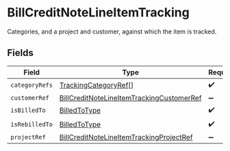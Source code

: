 # BillCreditNoteLineItemTracking

Categories, and a project and customer, against which the item is tracked.


## Fields

| Field                                                                                                         | Type                                                                                                          | Required                                                                                                      | Description                                                                                                   |
| ------------------------------------------------------------------------------------------------------------- | ------------------------------------------------------------------------------------------------------------- | ------------------------------------------------------------------------------------------------------------- | ------------------------------------------------------------------------------------------------------------- |
| `categoryRefs`                                                                                                | [TrackingCategoryRef](../../models/shared/trackingcategoryref.md)[]                                           | :heavy_check_mark:                                                                                            | N/A                                                                                                           |
| `customerRef`                                                                                                 | [BillCreditNoteLineItemTrackingCustomerRef](../../models/shared/billcreditnotelineitemtrackingcustomerref.md) | :heavy_minus_sign:                                                                                            | N/A                                                                                                           |
| `isBilledTo`                                                                                                  | [BilledToType](../../models/shared/billedtotype.md)                                                           | :heavy_check_mark:                                                                                            | N/A                                                                                                           |
| `isRebilledTo`                                                                                                | [BilledToType](../../models/shared/billedtotype.md)                                                           | :heavy_check_mark:                                                                                            | N/A                                                                                                           |
| `projectRef`                                                                                                  | [BillCreditNoteLineItemTrackingProjectRef](../../models/shared/billcreditnotelineitemtrackingprojectref.md)   | :heavy_minus_sign:                                                                                            | N/A                                                                                                           |